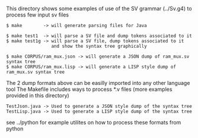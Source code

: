This directory shows some examples of use of the SV grammar (../Sv.g4)
to process few input sv files

    $ make        -> will generate parsing files for Java

    $ make test1  -> will parse a SV file and dump tokens associated to it
    $ make test1g -> will parse a SV file, dump tokens associated to it
                     and show the syntax tree graphically

    $ make CORPUS/ram_mux.json -> will generate a JSON dump of ram_mux.sv syntax tree
    $ make CORPUS/ram_mux.lisp -> will generate a LISP style dump of ram_mux.sv syntax tree

The 2 dump formats above can be easilly imported into any other language tool
The Makefile includes ways to process *.v files (more examples provided in this
directory)

    TestJson.java -> Used to generate a JSON style dump of the syntax tree
    TestLisp.java -> Used to generate a LISP style dump of the syntax tree

see ../python for example utilites on how to process these formats from
python
